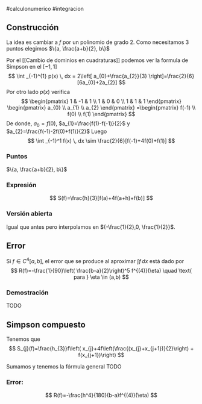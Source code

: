 #calculonumerico #integracion
## Construcción

La idea es cambiar a $f$ por un polinomio de grado $2$. Como necesitamos 3 puntos elegimos $\{a, \frac{a+b}{2}, b\}$

Por el [[Cambio de dominios en cuadraturas]] podemos ver la formula de Simpson en el $[-1,1]$
$$
\int _{-1}^{1} p(x) \, dx = 2\left[ a_{0}+\frac{a_{2}}{3} \right]=\frac{2}{6} [6a_{0}+2a_{2}]
$$
Por otro lado $p(x)$ verifica
$$
\begin{pmatrix}
1 & -1 & 1 \\
1 & 0 & 0 \\
1 & 1 & 1
\end{pmatrix}
\begin{pmatrix}
a_{0} \\
a_{1} \\
a_{2}
\end{pmatrix}
=\begin{pmatrix}
f(-1) \\
f(0) \\
f(1) 
\end{pmatrix}
$$
De donde, $a_{0}=f(0)$, $a_{1}=\frac{f(1)-f(-1)}{2}$ y $a_{2}=\frac{f(-1)-2f(0)+f(1)}{2}$
Luego 
$$
\int _{-1}^1 f(x) \, dx \sim \frac{2}{6}[f(-1)+4f(0)+f(1)]
$$

### Puntos
$\{a, \frac{a+b}{2}, b\}$
### Expresión
$$
S(f)=\frac{h}{3}[f(a)+4f(a+h)+f(b)]
$$

### Versión abierta
Igual que antes pero interpolamos en ${-\frac{1}{2},0, \frac{1}{2}}$.

## Error

Si $f \in C^4[a,b]$, el error que se produce al aproximar $\int f \, dx$ está dado por
$$
R(f)=-\frac{1}{90}\left( \frac{b-a}{2}\right)^5 f^{(4)}(\eta) \quad \text{ para } \eta \in (a,b)
$$

### Demostración

TODO

## Simpson compuesto
Tenemos que
$$
S_{j}(f)=\frac{h_{3}}f\left( x_{j}+4f\left(\frac{(x_{j}+x_{j+1})}{2}\right) +  f(x_{j+1})\right)
$$

Sumamos y tenemos la fórmula general
TODO
### Error: 
$$
R(f)=-\frac{h^4}{180}(b-a)f^{(4)}(\eta)
$$






